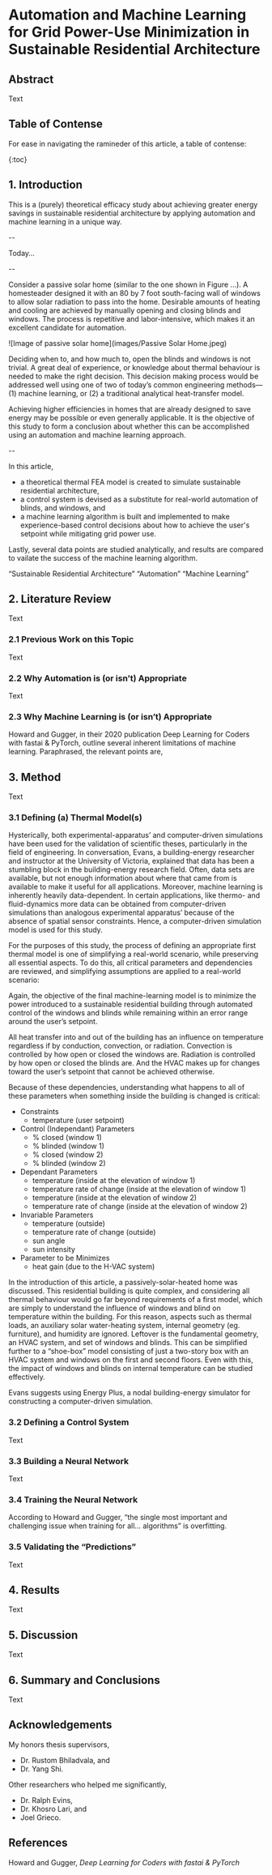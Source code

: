 # Automation and Machine Learning for Grid Power-Use Minimization in Sustainable Residential Architecture



## Abstract

Text

## Table of Contense 

For ease in navigating the ramineder of this article, a table of contense:

{:toc}

## 1. Introduction

This is a (purely) theoretical efficacy study about achieving greater energy savings in sustainable residential architecture by applying automation and machine learning in a unique way. 

--

Today…

--

Consider a passive solar home (similar to the one shown in Figure ...). A homesteader designed it with an 80 by 7 foot south-facing wall of windows to allow solar radiation to pass into the home. Desirable amounts of heating and cooling are achieved by manually opening and closing blinds and windows. The process is repetitive and labor-intensive, which makes it an excellent candidate for automation. 

![Image of passive solar home](images/Passive Solar Home.jpeg)

Deciding when to, and how much to, open the blinds and windows is not trivial. A great deal of experience, or knowledge about thermal behaviour is needed to make the right decision. This decision making process would be addressed well using one of two of today’s common engineering methods—(1) machine learning, or (2) a traditional analytical heat-transfer model.

Achieving higher efficiencies in homes that are already designed to save energy may be possible or even generally applicable. It is the objective of this study to form a conclusion about whether this can be accomplished using an automation and machine learning approach.

--

In this article,
- a theoretical thermal FEA model is created to simulate sustainable residential architecture,
- a control system is devised as a substitute for real-world automation of blinds, and windows, and 
- a machine learning algorithm is built and implemented to make experience-based control decisions about how to achieve the user's setpoint while mitigating grid power use.

Lastly, several data points are studied analytically, and results are compared to vailate the success of the machine learning algorithm.

“Sustainable Residential Architecture”
“Automation”
“Machine Learning”

## 2. Literature Review

Text

### 2.1 Previous Work on this Topic

Text

### 2.2 Why Automation is (or isn’t) Appropriate

Text

### 2.3 Why Machine Learning is (or isn’t) Appropriate

Howard and Gugger, in their 2020 publication Deep Learning for Coders with fastai & PyTorch, outline several inherent limitations of machine learning. Paraphrased, the relevant points are,


## 3. Method

Text

### 3.1 Defining (a) Thermal Model(s)

Hysterically, both experimental-apparatus’ and computer-driven simulations have been used for the validation of scientific theses, particularly in the field of engineering. In conversation, Evans, a building-energy researcher and instructor at the University of Victoria, explained that data has been a stumbling block in the building-energy research field. Often, data sets are available, but not enough information about where that came from is available to make it useful for all applications. Moreover, machine learning is inherently heavily data-dependent. In certain applications, like thermo- and fluid-dynamics more data can be obtained from computer-driven simulations than analogous experimental apparatus’ because of the absence of spatial sensor constraints. Hence, a computer-driven simulation model is used for this study. 

For the purposes of this study, the process of defining an appropriate first thermal model is one of simplifying a real-world scenario, while preserving all essential aspects. To do this, all critical parameters and dependencies are reviewed, and simplifying assumptions are applied to a real-world scenario:

Again, the objective of the final machine-learning model is to minimize the power introduced to a sustainable residential building through automated control of the windows and blinds while remaining within an error range around the user’s setpoint. 

All heat transfer into and out of the building has an influence on temperature regardless if by conduction, convection, or radiation. Convection is controlled by how open or closed the windows are. Radiation is controlled by how open or closed the blinds are. And the HVAC makes up for changes toward the user’s setpoint that cannot be achieved otherwise. 

Because of these dependencies, understanding what happens to all of these parameters when something inside the building is changed is critical:

- Constraints
  - temperature (user setpoint)
- Control (Independant) Parameters
  - % closed (window 1)
  - % blinded (window 1)
  - % closed (window 2)
  - % blinded (window 2) 
- Dependant Parameters
  - temperature (inside at the elevation of window 1)
  - temperature rate of change (inside at the elevation of window 1)
  - temperature (inside at the elevation of window 2)
  - temperature rate of change (inside at the elevation of window 2)
- Invariable Parameters
  - temperature (outside)
  - temperature rate of change (outside)
  - sun angle
  - sun intensity
- Parameter to be Minimizes
  - heat gain (due to the H-VAC system)
 
In the introduction of this article, a passively-solar-heated home was discussed. This residential building is quite complex, and considering all thermal behaviour would go far beyond requirements of a first model, which are simply to understand the influence of windows and blind on temperature within the building. For this reason, aspects such as thermal loads, an auxiliary solar water-heating system, internal geometry (eg. furniture), and humidity are ignored. Leftover is the fundamental geometry, an HVAC system, and set of windows and blinds. This can be simplified further to a “shoe-box” model consisting of just a two-story box with an HVAC system and windows on the first and second floors. Even with this, the impact of windows and blinds on internal temperature can be studied effectively.
 
Evans suggests using Energy Plus, a nodal building-energy simulator for constructing a computer-driven simulation.


### 3.2 Defining a Control System

Text

### 3.3 Building a Neural Network

Text

### 3.4 Training the Neural Network

According to Howard and Gugger, “the single most important and challenging issue when training for all… algorithms” is overfitting.

### 3.5 Validating the “Predictions”

Text

## 4. Results

Text

## 5. Discussion

Text

## 6. Summary and Conclusions

Text

## Acknowledgements

My honors thesis supervisors, 
- Dr. Rustom Bhiladvala, and 
- Dr. Yang Shi.

Other researchers who helped me significantly, 
- Dr. Ralph Evins,
- Dr. Khosro Lari, and
- Joel Grieco.



## References

Howard and Gugger, *Deep Learning for Coders with fastai & PyTorch*


[^1]: This is the footnote.
